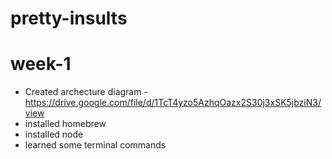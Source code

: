# pretty-insults

# week-1
* Created archecture diagram - https://drive.google.com/file/d/1TcT4yzo5AzhqOazx2S30j3xSK5jbziN3/view
* installed homebrew
* installed node
* learned some terminal commands